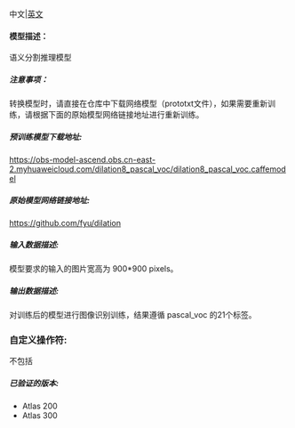 中文|[英文](README_en.md)
#### 模型描述：

语义分割推理模型

##### 注意事项：
转换模型时，请直接在仓库中下载网络模型（prototxt文件），如果需要重新训练，请根据下面的原始模型网络链接地址进行重新训练。

##### 预训练模型下载地址:
https://obs-model-ascend.obs.cn-east-2.myhuaweicloud.com/dilation8_pascal_voc/dilation8_pascal_voc.caffemodel

##### 原始模型网络链接地址:
https://github.com/fyu/dilation

##### 输入数据描述:
模型要求的输入的图片宽高为  900*900 pixels。

##### 输出数据描述:

对训练后的模型进行图像识别训练，结果遵循 pascal_voc 的21个标签。
### 自定义操作符:
不包括

##### 已验证的版本:
- Atlas 200
- Atlas 300


